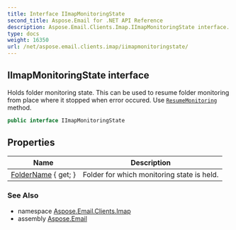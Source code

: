 ```yaml
---
title: Interface IImapMonitoringState
second_title: Aspose.Email for .NET API Reference
description: Aspose.Email.Clients.Imap.IImapMonitoringState interface. Holds folder monitoring state. This can be used to resume folder monitoring from place where it stopped when error occured. Use ResumeMonitoring method
type: docs
weight: 16350
url: /net/aspose.email.clients.imap/iimapmonitoringstate/
---
```

## IImapMonitoringState interface

Holds folder monitoring state. This can be used to resume folder monitoring from place where it stopped when error occured. Use [`ResumeMonitoring`](../imapclient/resumemonitoring/) method.

```csharp
public interface IImapMonitoringState
```

## Properties

| Name | Description |
| --- | --- |
| [FolderName](../../aspose.email.clients.imap/iimapmonitoringstate/foldername/) { get; } | Folder for which monitoring state is held. |

### See Also

* namespace [Aspose.Email.Clients.Imap](../../aspose.email.clients.imap/)
* assembly [Aspose.Email](../../)


